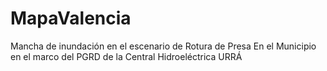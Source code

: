 # MapaValencia
 Mancha de inundación en el escenario de Rotura de Presa En el Municipio en el marco del PGRD de la Central Hidroeléctrica URRÁ
